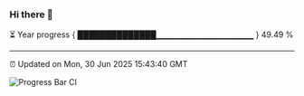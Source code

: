 ### Hi there 👋

⏳ Year progress { ██████████████▁▁▁▁▁▁▁▁▁▁▁▁▁▁▁▁ } 49.49 %

---

⏰ Updated on Mon, 30 Jun 2025 15:43:40 GMT

![Progress Bar CI](https://github.com/IshwaranRudhara/GIT-ACTION/workflows/Progress%20Bar%20CI/badge.svg)
